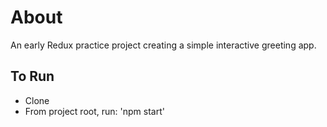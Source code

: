 # About
  An early Redux practice project creating a simple interactive greeting app.

## To Run
  - Clone
  - From project root, run: 'npm start'